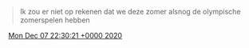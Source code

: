 > Ik zou er niet op rekenen dat we deze zomer alsnog de olympische zomerspelen hebben

<img src="../../media/tweet.ico" width="12" /> [Mon Dec 07 22:30:21 +0000 2020](https://twitter.com/DromerDenker/status/1336075604693819393)